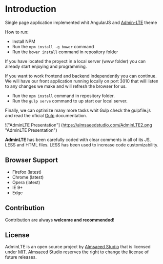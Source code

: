 
Introduction
============

Single page application implemented whit AngularJS and [Admin-LTE](https://github.com/almasaeed2010/AdminLTE) theme

How to run:
- Install NPM
- Run the `npm install -g bower` command
- Run the `bower install` command in repository folder

If you have located the proyect in a local server (www folder) you can already start enjoying and programming.

If you want to work frontend and backend independently you can continue. We will have our front application running locally on port 3010 that will listen to any changes we make and will refresh the browser for us.

- Run the `npm install` command in repository folder.
- Run the `gulp serve` command to up start our local server. 

Finally, we can optimize many more tasks whit Gulp check the gulpfile.js and read the oficial [Gulp](http://gulpjs.com/) documentation.


!["AdminLTE Presentation"] (https://almsaeedstudio.com/AdminLTE2.png "AdminLTE Presentation")

**AdminLTE** has been carefully coded with clear comments in all of its JS, LESS and HTML files. LESS has been used to increase code customizability.

Browser Support
---------------
- Firefox (latest)
- Chrome (latest)
- Opera (latest)
- IE 9+
- Edge

Contribution
------------
Contribution are always **welcome and recommended**!

License
-------
AdminLTE is an open source project by [Almsaeed Studio](https://almsaeedstudio.com) that is licensed under [MIT](http://opensource.org/licenses/MIT). Almsaeed Studio
reserves the right to change the license of future releases.
